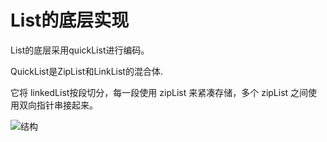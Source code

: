 # List的底层实现

List的底层采用quickList进行编码。

QuickList是ZipList和LinkList的混合体.

它将 linkedList按段切分，每一段使用 zipList 来紧凑存储，多个 zipList 之间使用双向指针串接起来。

![结构](https://www.shiyitopo.tech/uPic/redis_quicklist_%E7%BB%93%E6%9E%84.jpg)
